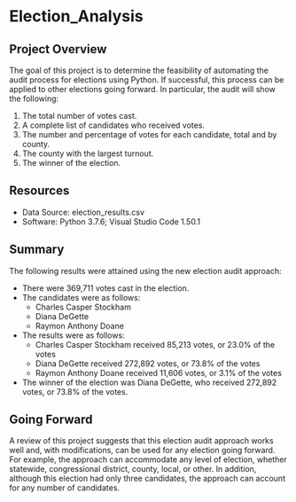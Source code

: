 # Election_Analysis

## Project Overview

The goal of this project is to determine the feasibility of automating the audit process for elections using Python. If successful, this process can be applied to other elections going forward. In particular, the audit will show the following: 
1. The total number of votes cast. 
2. A complete list of candidates who received votes.
3. The number and percentage of votes for each candidate, total and by county. 
4. The county with the largest turnout.
5. The winner of the election.

## Resources

* Data Source: election_results.csv
* Software: Python 3.7.6; Visual Studio Code 1.50.1

## Summary 

The following results were attained using the new election audit approach:
* There were 369,711 votes cast in the election. 
* The candidates were as follows:
  * Charles Casper Stockham
  * Diana DeGette
  * Raymon Anthony Doane
* The results were as follows:
  * Charles Casper Stockham received 85,213 votes, or 23.0% of the votes
  * Diana DeGette received 272,892 votes, or 73.8% of the votes
  * Raymon Anthony Doane received 11,606 votes, or 3.1% of the votes
* The winner of the election was Diana DeGette, who received 272,892 votes, or 73.8% of the votes.

## Going Forward 

A review of this project suggests that this election audit approach works well and, with modifications, can be used for any election going forward. For example, the approach can accommodate any level of election, whether statewide, congressional district, county, local, or other. In addition, although this election had only three candidates, the approach can account for any number of candidates.  
